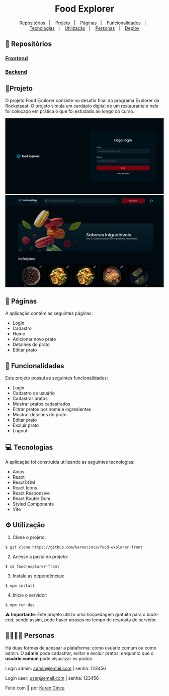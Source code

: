 <h1 align='center'>
  Food Explorer
</h1>

<p align="center">
  <a href="#-repositórios">Repositórios</a>&nbsp;&nbsp;&nbsp;|&nbsp;&nbsp;&nbsp;
  <a href="#-projeto">Projeto</a>&nbsp;&nbsp;&nbsp;|&nbsp;&nbsp;&nbsp;
  <a href="#-páginas">Páginas</a>&nbsp;&nbsp;&nbsp;|&nbsp;&nbsp;&nbsp;
  <a href="#-funcionalidades">Funcionalidades</a>&nbsp;&nbsp;&nbsp;|&nbsp;&nbsp;&nbsp;
  <a href="#-tecnologias">Tecnologias</a>&nbsp;&nbsp;&nbsp;|&nbsp;&nbsp;&nbsp;
  <a href="#-utilização">Utilização</a>&nbsp;&nbsp;&nbsp;|&nbsp;&nbsp;&nbsp;
  <a href="#-personas">Personas</a>&nbsp;&nbsp;&nbsp;|&nbsp;&nbsp;&nbsp;
  <a href="https://main--strong-marzipan-55dfeb.netlify.app/">Deploy</a>
</p>

## 📌 Repositórios

### [Frontend](https://github.com/karencinca/food-explorer-front)
### [Backend](https://github.com/karencinca/food-explorer-front)

## 📁Projeto
O projeto Food Explorer consiste no desafio final do programa Explorer da Rocketseat. O projeto simula um cardápio digital de um restaurante e nele foi colocado em prática o que foi estudado ao longo do curso.

<img src="./public/food-explorer-login.jpg">
<img src="./public/food-explorer-telainicial.jpg">

## 📄 Páginas
A aplicação contém as seguintes páginas:

- Login
- Cadastro
- Home
- Adicionar novo prato
- Detalhes do prato
- Editar prato

## 🔧 Funcionalidades
Este projeto possui as seguintes funcionalidades:

- Login
- Cadastro de usuário
- Cadastrar pratos
- Mostrar pratos cadastrados
- Filtrar pratos por nome e ingredientes
- Mostrar detalhes do prato
- Editar prato
- Excluir prato
- Logout

## 💻 Tecnologias
A aplicação foi construída utilizando as seguintes tecnologias:

- Axios
- React
- ReactDOM
- React Icons
- React Responsive
- React Router Dom
- Styled Components
- Vite

## ⚙ Utilização

1. Clone o projeto:

```
$ git clone https://github.com/karencinca/food-explorer-front
```

2. Acesse a pasta do projeto:

```
$ cd food-explorer-front
```

3. Instale as dependências:

```
$ npm install
```

4. Inicie o servidor:

```
$ npm run dev
```

⚠️ **Importante**: Este projeto utiliza uma hospedagem gratuita para o back-end, sendo assim, pode haver atrasos no tempo de resposta do servidor.

## 👩‍💻👨‍💻 Personas
Há duas formas de acessar a plataforma: como usuário comum ou como admin.
O <strong>admin</strong> pode cadastrar, editar e excluir pratos, enquanto que o <strong>usuário comum</strong> pode visualizar os pratos.

Login admin: admin@email.com |
senha: 123456

Login user: user@email.com | senha: 123456

Feito com 💜 por [Karen Cinca](https://www.linkedin.com/in/karencinca/)
